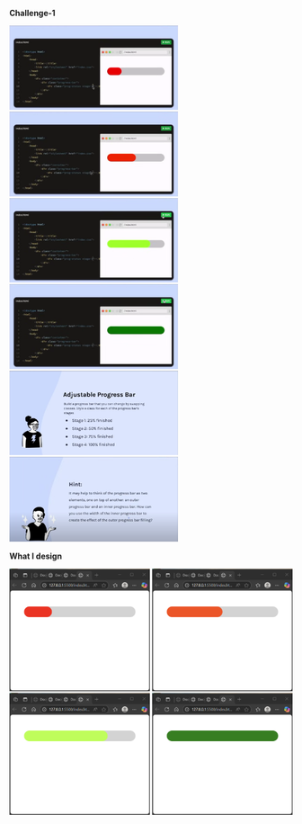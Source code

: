 **Challenge-1**
<p align="left">
  <img src="images/1.png" width="300" />
  <img src="images/2.png" width="300" />
  <img src="images/3.png" width="300" />
  <img src="images/4.png" width="300" />
  <img src="images/5.png" width="300" />
  <img src="images/6.png" width="300" />
</p>


**What I design**
<p align="left">
  <img src="images/7.png" width="250" />
  <img src="images/8.png" width="250" />
  <img src="images/9.png" width="250" />
  <img src="images/10.png" width="250" />
</p>
